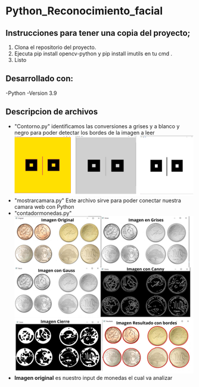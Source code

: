# Python_Reconocimiento_facial

## Instrucciones para tener una copia del proyecto;
1. Clona el repositorio del proyecto.
2. Ejecuta pip install opencv-python y pip install imutils en tu cmd .
3. Listo

## Desarrollado con:
-Python -Version 3.9

## Descripcion de archivos
* "Contorno.py" identificamos las conversiones a grises y a blanco y negro para poder detectar los bordes de la imagen a leer
 ![Contorno](/Imagenes/Contorno.PNG)
* "mostrarcamara.py" Este archivo sirve para poder conectar nuestra camara web con Python
* "contadormonedas.py" 
  ![monedas1](/Imagenes/monedas1.png)
  ![monedas2](/Imagenes/monedas2.png)
 * **Imagen original** es nuestro input de monedas el cual va analizar
